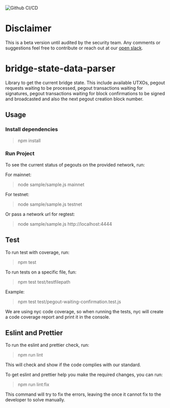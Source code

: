 ![Github CI/CD](https://github.com/rsksmart/bridge-state-data-parser/actions/workflows/workflow.yml/badge.svg)

# Disclaimer

This is a beta version until audited by the security team. Any comments or suggestions feel free to contribute or reach out at our [open slack](https://developers.rsk.co/slack).

# bridge-state-data-parser

Library to get the current bridge state. This include available UTXOs, pegout requests waiting to be processed, pegout transactions waiting for signatures, pegout transactions waiting for block confirmations to be signed and broadcasted and also the next pegout creation block number.

## Usage

### Install dependencies

> npm install

### Run Project

To see the current status of pegouts on the provided network, run:

For mainnet:

> node sample/sample.js mainnet

For testnet:

> node sample/sample.js testnet

Or pass a network url for regtest:

> node sample/sample.js http://localhost:4444

## Test

To run test with coverage, run:

> npm test

To run tests on a specific file, fun:

> npm test test/testfilepath

Example:

> npm test test/pegout-waiting-confirmation.test.js

We are using nyc code coverage, so when running the tests, nyc will create a code coverage report and print it in the console.

## Eslint and Prettier

To run the eslint and prettier check, run:

> npm run lint

This will check and show if the code complies with our standard.

To get eslint and prettier help you make the required changes, you can run:

> npm run lint:fix

This command will try to fix the errors, leaving the once it cannot fix to the developer to solve manually.
